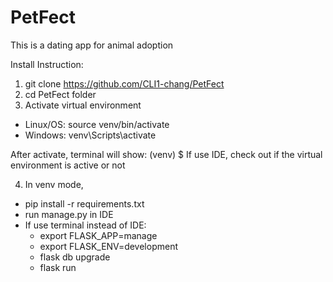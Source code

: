 # PetFect
This is a dating app for animal adoption

Install Instruction:
1. git clone https://github.com/CLI1-chang/PetFect
2. cd PetFect folder
3. Activate virtual environment
  - Linux/OS: source venv/bin/activate 	 	 		
  - Windows: venv\Scripts\activate

After activate, terminal will show: (venv) $
If use IDE, check out if the virtual environment is active or not

4. In venv mode, 
  - pip install -r requirements.txt
  - run manage.py in IDE
  - If use terminal instead of IDE:
      - export FLASK_APP=manage
      - export FLASK_ENV=development
      - flask db upgrade
      - flask run
